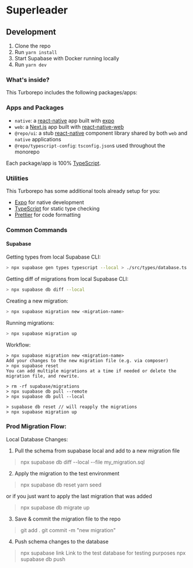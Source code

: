 # Superleader

## Development

1. Clone the repo
2. Run `yarn install`
3. Start Supabase with Docker running locally
4. Run `yarn dev`

### What's inside?

This Turborepo includes the following packages/apps:

### Apps and Packages

- `native`: a [react-native](https://reactnative.dev/) app built with [expo](https://docs.expo.dev/)
- `web`: a [Next.js](https://nextjs.org/) app built with [react-native-web](https://necolas.github.io/react-native-web/)
- `@repo/ui`: a stub [react-native](https://reactnative.dev/) component library shared by both `web` and `native` applications
- `@repo/typescript-config`: `tsconfig.json`s used throughout the monorepo

Each package/app is 100% [TypeScript](https://www.typescriptlang.org/).

### Utilities

This Turborepo has some additional tools already setup for you:

- [Expo](https://docs.expo.dev/) for native development
- [TypeScript](https://www.typescriptlang.org/) for static type checking
- [Prettier](https://prettier.io) for code formatting

### Common Commands

#### Supabase

Getting types from local Supabase CLI:

```bash
> npx supabase gen types typescript --local > ./src/types/database.ts
```

Getting diff of migrations from local Supabase CLI:

```bash
> npx supabase db diff --local
```

Creating a new migration:

```bash
> npx supabase migration new <migration-name>
```

Running migrations:

```bash
> npx supabase migration up
```

Workflow:
```
> npx supabase migration new <migration-name>
Add your changes to the new migration file (e.g. via composer)
> npx supabase reset
You can add multiple migrations at a time if needed or delete the migration file, and rewrite.

> rm -rf supabase/migrations
> npx supabase db pull --remote
> npx supabase db pull --local

> supabase db reset // will reapply the migrations
> npx supabase migration up
```

### Prod Migration Flow: 

Local Database Changes: 

1. Pull the schema from supabase local and add to a new migration file
> npx supabase db diff --local --file my_migration.sql

2. Apply the migration to the test environment
> npx supabase db reset
> yarn seed

or if you just want to apply the last migration that was added
> npx supabase db migrate up
<!-- > npx supabase db push --db-url $SUPABASE_TEST_DB_URL --schema public --file my_migration.sql -->

3. Save & commit the migration file to the repo
> git add . 
> git commit -m "new migration"

4. Push schema changes to the database
> npx supabase link 
Link to the test database for testing purposes
> npx supabase db push 